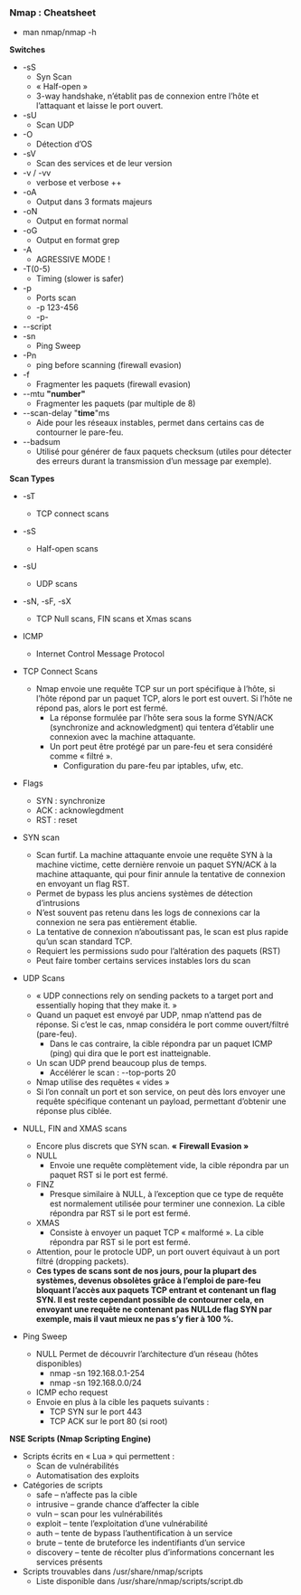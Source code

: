### Nmap : Cheatsheet

-   man nmap/nmap -h

**Switches**

-   -sS
    -   Syn Scan
    -   « Half-open » 
    -   3-way handshake, n’établit pas de connexion entre l’hôte et l’attaquant et laisse le port ouvert.
-   -sU
    -   Scan UDP
-   -O
    -   Détection d’OS
-   -sV
    -   Scan des services et de leur version
-   -v / -vv
    -   verbose et verbose ++
-   -oA
    -   Output dans 3 formats majeurs
-   -oN
    -   Output en format normal
-   -oG
    -   Output en format grep
-   -A
    -   AGRESSIVE MODE !
-   -T(0-5)
    -   Timing (slower is safer)
-   -p
    -   Ports scan
    -   -p 123-456
    -   -p-
-   --script
-   -sn
    -   Ping Sweep
-   -Pn
    -   ping before scanning (firewall evasion)
-   -f
    -   Fragmenter les paquets (firewall evasion)
-   --mtu **"number"**
    -   Fragmenter les paquets (par multiple de 8)
-   --scan-delay "**time**"ms
    -   Aide pour les réseaux instables, permet dans certains cas de contourner le pare-feu.
-   --badsum
    -   Utilisé pour générer de faux paquets checksum (utiles pour détecter des erreurs durant la transmission d’un message par exemple).

**Scan Types**

-   -sT
    -   TCP connect scans  
-   -sS
    -   Half-open scans
-   -sU
    -   UDP scans
-   -sN, -sF, -sX
    -   TCP Null scans, FIN scans et Xmas scans
-   ICMP
    -   Internet Control Message Protocol
-   TCP Connect Scans
    - Nmap envoie une requête TCP sur un port spécifique à l’hôte, si l’hôte répond par un paquet TCP, alors le port est ouvert. Si l’hôte ne répond pas, alors le port est fermé.
        - La réponse formulée par l’hôte sera sous la forme SYN/ACK (synchronize and acknowledgment) qui tentera d’établir une connexion avec la machine attaquante.
        - Un port peut être protégé par un pare-feu et sera considéré comme « filtré ».
            - Configuration du pare-feu par iptables, ufw, etc.

-   Flags
	-   SYN : synchronize
	-   ACK : acknowlegdment
	-   RST : reset

-   SYN scan
	- Scan furtif. La machine attaquante envoie une requête SYN à la machine victime, cette dernière renvoie un paquet SYN/ACK à la machine attaquante, qui pour finir annule la tentative de connexion en envoyant un flag RST.
	- Permet de bypass les plus anciens systèmes de détection d’intrusions
	-  N’est souvent pas retenu dans les logs de connexions car la connexion ne sera pas entièrement établie.
	- La tentative de connexion n’aboutissant pas, le scan est plus rapide qu’un scan standard TCP.
	- Requiert les permissions sudo pour l’altération des paquets (RST)
	- Peut faire tomber certains services instables lors du scan

- UDP Scans
    - « UDP connections rely on sending packets to a target port and essentially hoping that they make it. »
    - Quand un paquet est envoyé par UDP, nmap n’attend pas de réponse. Si c’est le cas, nmap considéra le port comme ouvert/filtré (pare-feu).
        -   Dans le cas contraire, la cible répondra par un paquet ICMP (ping) qui dira que le port est inatteignable.  
    - Un scan UDP prend beaucoup plus de temps.
        -   Accélérer le scan : --top-ports 20
    - Nmap utilise des requêtes « vides »
    - Si l’on connaît un port et son service, on peut dès lors envoyer une requête spécifique contenant un payload, permettant d’obtenir une réponse plus ciblée.

- NULL, FIN and XMAS scans
    - Encore plus discrets que SYN scan. **«** **Firewall Evasion »**
    - NULL
        - Envoie une requête complètement vide, la cible répondra par un paquet RST si le port est fermé.
    - FINZ 
        - Presque similaire à NULL, à l’exception que ce type de requête est normalement utilisée pour terminer une connexion. La cible répondra par RST si le port est fermé.
    - XMAS
        - Consiste à envoyer un paquet TCP « malformé ». La cible répondra par RST si le port est fermé.
    - Attention, pour le protocle UDP, un port ouvert équivaut à un port filtré (dropping packets).
	- **Ces types de scans sont de nos jours, pour la plupart des systèmes, devenus obsolètes grâce à l’emploi de pare-feu bloquant l’accès aux paquets TCP entrant et contenant un flag SYN. Il est reste cependant possible de contourner cela, en envoyant une requête ne contenant pas NULLde flag SYN par exemple, mais il vaut mieux ne pas s’y fier à 100 %.**
    
-   Ping Sweep
    - NULL  Permet de découvrir l’architecture d’un réseau (hôtes disponibles)
        -   nmap -sn 192.168.0.1-254 
        -   nmap -sn 192.168.0.0/24
    -   ICMP echo request
    -   Envoie en plus à la cible les paquets suivants :
        -   TCP SYN sur le port 443
        -   TCP ACK sur le port 80 (si root)

**NSE Scripts (Nmap Scripting Engine)**

-   Scripts écrits en « Lua » qui permettent :
    -   Scan de vulnérabilités
    -   Automatisation des exploits
-   Catégories de scripts
    -   safe – n’affecte pas la cible
    -   intrusive – grande chance d’affecter la cible
    -   vuln – scan pour les vulnérabilités
    -   exploit – tente l’exploitation d’une vulnérabilité
    -   auth – tente de bypass l’authentification à un service
    -   brute – tente de bruteforce les indentifiants d’un service
    -   discovery – tente de récolter plus d’informations concernant les services présents
-   Scripts trouvables dans /usr/share/nmap/scripts
    -   Liste disponible dans /usr/share/nmap/scripts/script.db